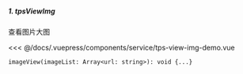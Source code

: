 
##### 1. tpsViewImg

查看图片大图

<template>
  <my-container>
    <service-tps-view-img-demo></service-tps-view-img-demo>
  </my-container>
</template>

<<< @/docs/.vuepress/components/service/tps-view-img-demo.vue

`imageView(imageList: Array<url: string>): void {...}`
